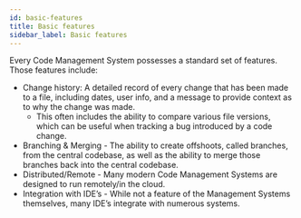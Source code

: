 ```yaml
---
id: basic-features
title: Basic features
sidebar_label: Basic features
---
```


Every Code Management System possesses a standard set of features.  Those features include:
- Change history: A detailed record of every change that has been made to a file, including dates, user info, and a message to provide context as to why the change was made.
    - This often includes the ability to compare various file versions, which can be useful when tracking a bug introduced by a code change.
- Branching & Merging - The ability to create offshoots, called branches, from the central codebase, as well as the ability to merge those branches back into the central codebase.
- Distributed/Remote - Many modern Code Management Systems are designed to run remotely/in the cloud. 
- Integration with IDE’s - While not a feature of the Management Systems themselves, many IDE’s integrate with numerous systems.
